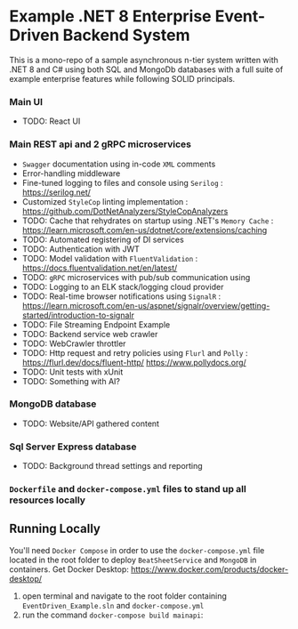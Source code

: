 # Example .NET 8 Enterprise Event-Driven Backend System
This is a mono-repo of a sample asynchronous n-tier system written with .NET 8 and C# using both SQL and MongoDb databases with a full suite of example enterprise features while following SOLID principals.

### Main UI
  - TODO: React UI

### Main REST api and 2 gRPC microservices
  - `Swagger` documentation using in-code `XML` comments
  - Error-handling middleware
  - Fine-tuned logging to files and console using `Serilog` : https://serilog.net/
  - Customized `StyleCop` linting implementation : https://github.com/DotNetAnalyzers/StyleCopAnalyzers
  - TODO: Cache that rehydrates on startup using .NET's `Memory Cache` : https://learn.microsoft.com/en-us/dotnet/core/extensions/caching  
  - TODO: Automated registering of DI services
  - TODO: Authentication with JWT
  - TODO: Model validation with `FluentValidation` : https://docs.fluentvalidation.net/en/latest/
  - TODO: `gRPC` microservices with pub/sub communication using  
  - TODO: Logging to an ELK stack/logging cloud provider
  - TODO: Real-time browser notifications using `SignalR` : https://learn.microsoft.com/en-us/aspnet/signalr/overview/getting-started/introduction-to-signalr 
  - TODO: File Streaming Endpoint Example
  - TODO: Backend service web crawler
  - TODO: WebCrawler throttler
  - TODO: Http request and retry policies using `Flurl` and `Polly` : https://flurl.dev/docs/fluent-http/ https://www.pollydocs.org/
  - TODO: Unit tests with xUnit
  - TODO: Something with AI?

### MongoDB database 
  - TODO: Website/API gathered content

### Sql Server Express database
  - TODO: Background thread settings and reporting 

### `Dockerfile` and `docker-compose.yml` files to stand up all resources locally

## Running Locally

You'll need `Docker Compose` in order to use the `docker-compose.yml` file located in the root folder to deploy `BeatSheetService` and `MongoDB` in containers.
Get Docker Desktop: https://www.docker.com/products/docker-desktop/

1) open terminal and navigate to the root folder containing `EventDriven_Example.sln` and `docker-compose.yml`
2) run the command `docker-compose build mainapi`: